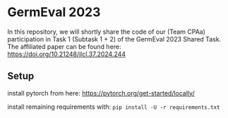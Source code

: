 # GermEval 2023

In this repository, we will shortly share the code of our (Team CPAa) participation in Task 1 (Subtask 1 + 2) of the
GermEval 2023 Shared Task.
The affiliated paper can be found here: https://doi.org/10.21248/jlcl.37.2024.244

## Setup

install pytorch from here: https://pytorch.org/get-started/locally/

install remaining requirements with: `pip install -U -r requirements.txt`
